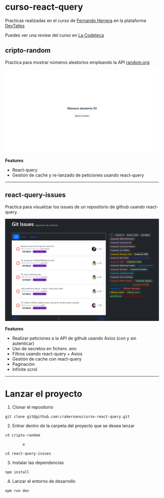 # curso-react-query


Practicas realizadas en el curso de [Fernando Herrera](https://fernando-herrera.com/) en la plataforma [DevTalles](https://cursos.devtalles.com/courses/take/react-query)

Puedes ver una review del curso en [La Codeteca](https://lacodeteca.com/react-query/)
 
## cripto-random

Practica para mostrar números aleatorios empleando la API [random.org](www.random.org)

<img src='doc/cripto-random.png' width='800px'>

**Features**
- React-query
- Gestión de caché y re-lanzado de peticiones usando react-query

---

## react-query-issues

Practica para visualizar los issues de un repositorio de github usando react-query.

<img src='doc/issues_list.png' width='800px'>

**Features**

- Realizar peticiones a la API de github usando Axios (con y sin autenticar)
- Uso de secretos en fichero .env
- Filtros usando react-query + Axios
- Gestión de cache con react-query
- Paginación
- Infinite scrol

---

# Lanzar el proyecto

1. Clonar el repositorio
```
git clone git@github.com:crakernano/curso-react-query.git
```

2. Entrar dentro de la carpeta del proyecto que se desea lanzar
```
cd cripto-random 
```
            o 
```
cd react-query-issues
```

3. Instalar las dependencias
```
npm install
```

4. Lanzar el entorno de desarrollo
```
npm run dev
```